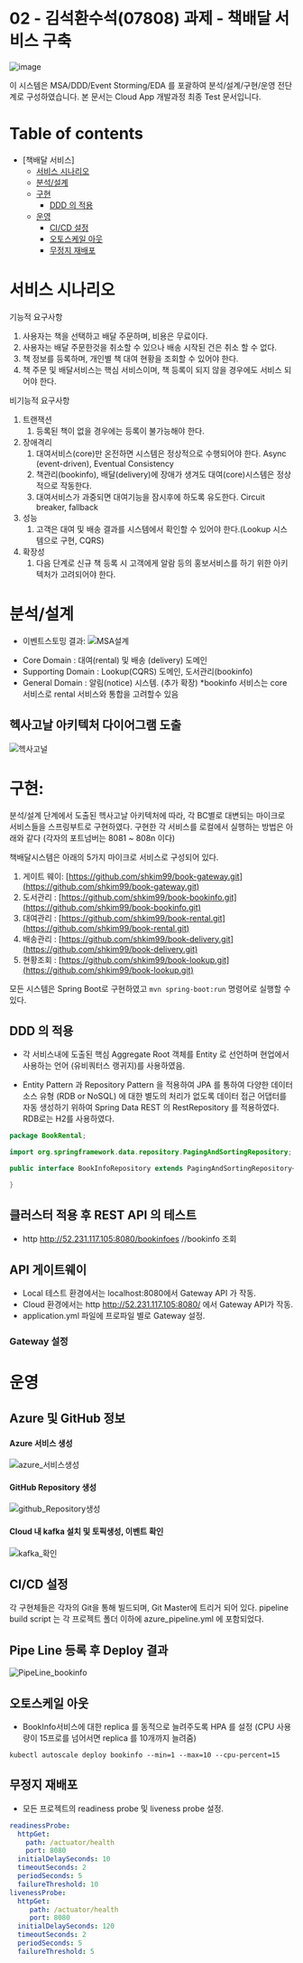 # 02 - 김석환수석(07808) 과제 - 책배달 서비스 구축

![image](https://user-images.githubusercontent.com/48976696/79927995-84614600-847c-11ea-9937-55cbcffff6cd.jpg)

이 시스템은 MSA/DDD/Event Storming/EDA 를 포괄하여 분석/설계/구현/운영 전단계로 구성하였습니다.
본 문서는 Cloud App 개발과정  최종 Test 문서입니다.


# Table of contents

- [책배달 서비스]
  - [서비스 시나리오](#서비스-시나리오)
  - [분석/설계](#분석설계)
  - [구현](#구현)
    - [DDD 의 적용](#ddd-의-적용)
    <!--- [동기식 호출과 Fallback 처리](#동기식-호출과-Fallback-처리)
    - [비동기식 호출과 Eventual Consistency](#비동기식-호출과-Eventual-Consistency)
    - [API 게이트웨이](#API-게이트웨이)
    - [Oauth](#oauth)
    -->
  - [운영](#운영)
    - [CI/CD 설정](#cicd-설정)
    <!--
    - [동기식 호출 / 서킷 브레이킹 / 장애격리](#동기식-호출--서킷-브레이킹--장애격리)
    -->
    - [오토스케일 아웃](#오토스케일-아웃)
    - [무정지 재배포](#무정지-재배포)

# 서비스 시나리오
기능적 요구사항
1. 사용자는 책을 선택하고 배달 주문하며, 비용은 무료이다.
2. 사용자는 배달 주문한것을 취소할 수 있으나 배송 시작된 건은 취소 할 수 없다.
3. 책 정보를 등록하며, 개인별 책 대여 현황을 조회할 수 있어야 한다.
4. 책 주문 및 배달서비스는 핵심 서비스이며, 책 등록이 되지 않을 경우에도 서비스 되어야 한다.

비기능적 요구사항
1. 트랜잭션
    1. 등록된 책이 없을 경우에는 등록이 불가능해야 한다. 
2. 장애격리
    1. 대여서비스(core)만 온전하면 시스템은 정상적으로 수행되어야 한다.  Async (event-driven), Eventual Consistency
    2. 책관리(bookinfo), 배달(delivery)에 장애가 생겨도 대여(core)시스템은 정상적으로 작동한다.
    3. 대여서비스가 과중되면 대여기능을 잠시후에 하도록 유도한다.  Circuit breaker, fallback
3. 성능
    1. 고객은 대여 및 배송 결과를 시스템에서 확인할 수 있어야 한다.(Lookup 시스템으로 구현, CQRS)
4. 확장성
    1. 다음 단계로 신규 책 등록 시 고객에게 알람 등의 홍보서비스를 하기 위한 아키텍처가 고려되어야 한다.

# 분석/설계

* 이벤트스토밍 결과: 
![MSA설계](https://user-images.githubusercontent.com/48976696/79943830-e9c92d00-84a4-11ea-99a6-153e96985c0c.PNG)
- Core Domain : 대여(rental) 및 배송 (delivery) 도메인
- Supporting Domain : Lookup(CQRS) 도메인, 도서관리(bookinfo)
- General Domain : 알림(notice) 시스템.  (추가 확장)
*bookinfo 서비스는 core 서비스로 rental 서비스와 통합을 고려할수 있음

## 헥사고날 아키텍처 다이어그램 도출
![헥사고널](https://user-images.githubusercontent.com/48976696/80046262-1896e000-8545-11ea-8191-72e52ee402a2.PNG)



# 구현:
분석/설계 단계에서 도출된 헥사고날 아키텍처에 따라, 각 BC별로 대변되는 마이크로 서비스들을 스프링부트로 구현하였다. 구현한 각 서비스를 로컬에서 실행하는 방법은 아래와 같다 (각자의 포트넘버는 8081 ~ 808n 이다)

책배달시스템은 아래의 5가지 마이크로 서비스로 구성되어 있다.

1. 게이트 웨이: [https://github.com/shkim99/book-gateway.git](https://github.com/shkim99/book-gateway.git)
1. 도서관리   : [https://github.com/shkim99/book-bookinfo.git](https://github.com/shkim99/book-bookinfo.git)
1. 대여관리   : [https://github.com/shkim99/book-rental.git](https://github.com/shkim99/book-rental.git)
1. 배송관리   : [https://github.com/shkim99/book-delivery.git](https://github.com/shkim99/book-delivery.git)
1. 현황조회   : [https://github.com/shkim99/book-lookup.git](https://github.com/shkim99/book-lookup.git)

모든 시스템은 Spring Boot로 구현하였고 `mvn spring-boot:run` 명령어로 실행할 수 있다.

## DDD 의 적용

- 각 서비스내에 도출된 핵심 Aggregate Root 객체를 Entity 로 선언하며 현업에서 사용하는 언어 (유비쿼터스 랭귀지)를 사용하였음.

- Entity Pattern 과 Repository Pattern 을 적용하여 JPA 를 통하여 다양한 데이터소스 유형 (RDB or NoSQL) 에 대한 별도의 처리가 없도록 데이터 접근 어댑터를 자동 생성하기 위하여 Spring Data REST 의 RestRepository 를 적용하였다.
RDB로는 H2를 사용하였다. 
``` java
package BookRental;

import org.springframework.data.repository.PagingAndSortingRepository;

public interface BookInfoRepository extends PagingAndSortingRepository<BookInfo, Long>{

}
```

## 클러스터 적용 후 REST API 의 테스트
- http http://52.231.117.105:8080/bookinfoes     		//bookinfo 조회


## API 게이트웨이
- Local 테스트 환경에서는 localhost:8080에서 Gateway API 가 작동.
- Cloud 환경에서는 http http://52.231.117.105:8080/ 에서 Gateway API가 작동.
- application.yml 파일에 프로파일 별로 Gateway 설정.
### Gateway 설정 

# 운영

## Azure 및 GitHub 정보
#### Azure 서비스 생성
![azure_서비스생성](https://user-images.githubusercontent.com/48976696/80047159-a247ad00-8547-11ea-8b8d-3c37a20dc9cd.PNG)


#### GitHub Repository 생성
![github_Repository생성](https://user-images.githubusercontent.com/48976696/80047216-cc00d400-8547-11ea-9c2c-79fc3c98b87c.PNG)

#### Cloud 내 kafka 설치 및 토픽생성, 이벤트 확인
![kafka_확인](https://user-images.githubusercontent.com/48976696/80047285-fbafdc00-8547-11ea-8db6-4c681fea3cda.PNG)


## CI/CD 설정

각 구현체들은 각자의 Git을 통해 빌드되며, Git Master에 트리거 되어 있다. pipeline build script 는 각 프로젝트 폴더 이하에 azure_pipeline.yml 에 포함되었다.

##  Pipe Line 등록 후  Deploy 결과
![PipeLine_bookinfo](https://user-images.githubusercontent.com/48976696/80052286-48e67a80-8555-11ea-8117-7f68f2a164ce.PNG)


## 오토스케일 아웃
- BookInfo서비스에 대한 replica 를 동적으로 늘려주도록 HPA 를 설정 (CPU 사용량이 15프로를 넘어서면 replica 를 10개까지 늘려줌)
```
kubectl autoscale deploy bookinfo --min=1 --max=10 --cpu-percent=15
```

## 무정지 재배포
- 모든 프로젝트의 readiness probe 및 liveness probe 설정.
```yaml
readinessProbe:
  httpGet:
    path: /actuator/health
    port: 8080
  initialDelaySeconds: 10
  timeoutSeconds: 2
  periodSeconds: 5
  failureThreshold: 10
livenessProbe:
  httpGet:
     path: /actuator/health
     port: 8080
  initialDelaySeconds: 120
  timeoutSeconds: 2
  periodSeconds: 5
  failureThreshold: 5
```
